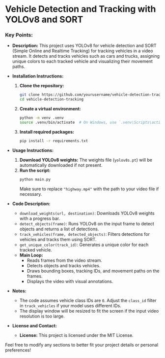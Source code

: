 # Vehicle Detection and Tracking with YOLOv8 and SORT

### Key Points:
- **Description:** 
  This project uses YOLOv8 for vehicle detection and SORT (Simple Online and Realtime Tracking) for tracking vehicles in a video stream. It detects and tracks vehicles such as cars and trucks, assigning unique colors to each tracked vehicle and visualizing their movement paths.

- **Installation Instructions:**
  1. **Clone the repository:**
     ```bash
     git clone https://github.com/yourusername/vehicle-detection-tracking.git
     cd vehicle-detection-tracking
     ```
  2. **Create a virtual environment:**
     ```bash
     python -m venv .venv
     source .venv/bin/activate  # On Windows, use `.venv\Scripts\activate`
     ```
  3. **Install required packages:**
     ```bash
     pip install -r requirements.txt
     ```

- **Usage Instructions:**
  1. **Download YOLOv8 weights:**
     The weights file (`yolov8s.pt`) will be automatically downloaded if not present.
  2. **Run the script:**
     ```bash
     python main.py
     ```
     Make sure to replace `"highway.mp4"` with the path to your video file if necessary.

- **Code Description:**
  - `download_weights(url, destination)`: Downloads YOLOv8 weights with a progress bar.
  - `detect_objects(frame)`: Runs YOLOv8 on the input frame to detect objects and returns a list of detections.
  - `track_vehicles(frame, detected_objects)`: Filters detections for vehicles and tracks them using SORT.
  - `get_unique_color(track_id)`: Generates a unique color for each tracked vehicle.
  - **Main Loop:**
    - Reads frames from the video stream.
    - Detects objects and tracks vehicles.
    - Draws bounding boxes, tracking IDs, and movement paths on the frames.
    - Displays the video with visual annotations.

- **Notes:**
  - The code assumes vehicle class IDs are `0`. Adjust the `class_id` filter in `track_vehicles` if your model uses different IDs.
  - The display window will be resized to fit the screen if the input video resolution is too large.

- **License and Contact:**
  - **License:** This project is licensed under the MIT License.


Feel free to modify any sections to better fit your project details or personal preferences!
